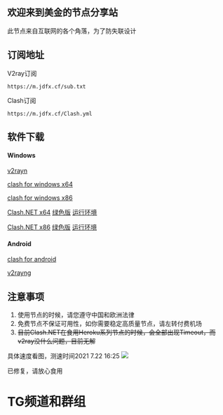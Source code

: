 ## 欢迎来到美金的节点分享站

此节点来自互联网的各个角落，为了防失联设计

## 订阅地址


V2ray订阅
```
https://m.jdfx.cf/sub.txt
```

Clash订阅
```
https://m.jdfx.cf/Clash.yml
```

## 软件下载

#### Windows

[v2rayn](https://m.jdfx.cf/v2ray/v2rayN-Core.zip)

[clash for windows x64](https://m.jdfx.cf/clash/Clash.for.Windows.Setup.0.16.3.exe)

[clash for windows x86](https://m.jdfx.cf/clash/Clash.for.Windows.Setup.0.16.3.ia32.exe)

[Clash.NET x64](https://m.jdfx.cf/clash/Clash.NET.1.2.3.x64.Setup.exe)
[绿色版](https://m.jdfx.cf/Clash.NET.1.2.3.x64.7z)
[运行环境](https://m.jdfx.cf/clash/windowsdesktop-runtime-5.0.7-win-x64.exe)

[Clash.NET x86](https://m.jdfx.cf/clash/Clash.NET.1.2.3.x86.Setup.exe)
[绿色版](https://m.jdfx.cf/clash/Clash.NET.1.2.3.x86.7z)
[运行环境](https://m.jdfx.cf/clash/windowsdesktop-runtime-5.0.7-win-x86.exe)

#### Android

[clash for android](https://m.jdfx.cf/clash/app-premium-universal-release.apk)

[v2rayng](https://m.jdfx.cf/v2ray/v2rayNG_1.6.13_arm64-v8a.apk)


## 注意事项

1. 使用节点的时候，请您遵守中国和欧洲法律
2. 免费节点不保证可用性，如你需要稳定高质量节点，请左转付费机场
3. ~~目前Clash.NET在食用Heroku系列节点的时候，会全部出现Timeout，而v2ray没什么问题，目前无解~~ 

具体速度看图，测速时间2021 7.22 16:25
![](image_https://github.com/zengweiying66/nodesite/blob/gh-pages/1.png)

已修复，请放心食用

# TG频道和群组
